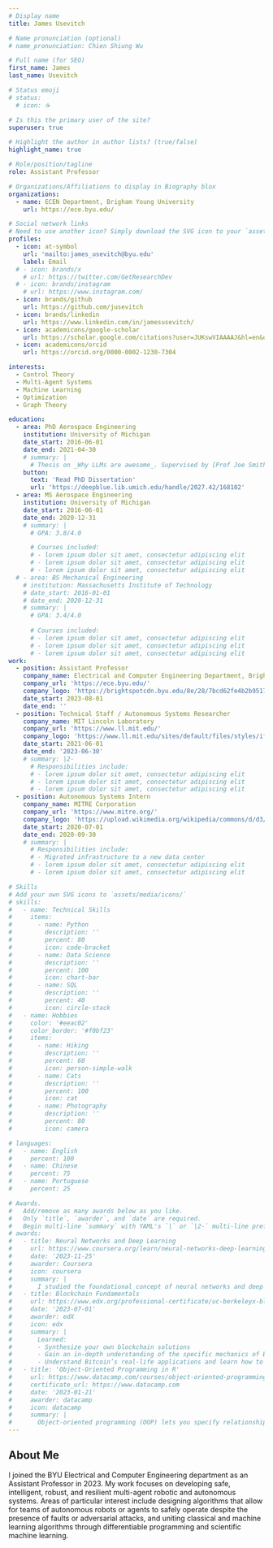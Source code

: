 ```yaml
---
# Display name
title: James Usevitch

# Name pronunciation (optional)
# name_pronunciation: Chien Shiung Wu

# Full name (for SEO)
first_name: James
last_name: Usevitch

# Status emoji
# status:
  # icon: ☕️

# Is this the primary user of the site?
superuser: true

# Highlight the author in author lists? (true/false)
highlight_name: true

# Role/position/tagline
role: Assistant Professor

# Organizations/Affiliations to display in Biography blox
organizations:
  - name: ECEN Department, Brigham Young University
    url: https://ece.byu.edu/

# Social network links
# Need to use another icon? Simply download the SVG icon to your `assets/media/icons/` folder.
profiles:
  - icon: at-symbol
    url: 'mailto:james_usevitch@byu.edu'
    label: Email
  # - icon: brands/x
    # url: https://twitter.com/GetResearchDev
  # - icon: brands/instagram
    # url: https://www.instagram.com/
  - icon: brands/github
    url: https://github.com/jusevitch
  - icon: brands/linkedin
    url: https://www.linkedin.com/in/jamesusevitch/
  - icon: academicons/google-scholar
    url: https://scholar.google.com/citations?user=JUKswVIAAAAJ&hl=en&oi=ao
  - icon: academicons/orcid
    url: https://orcid.org/0000-0002-1230-7304

interests:
  - Control Theory
  - Multi-Agent Systems
  - Machine Learning
  - Optimization
  - Graph Theory

education:
  - area: PhD Aerospace Engineering
    institution: University of Michigan
    date_start: 2016-06-01
    date_end: 2021-04-30
    # summary: |
      # Thesis on _Why LLMs are awesome_. Supervised by [Prof Joe Smith](https://example.com). Presented papers at 5 IEEE conferences with the contributions being published in 2 Springer journals.
    button:
      text: 'Read PhD Dissertation'
      url: 'https://deepblue.lib.umich.edu/handle/2027.42/168102'
  - area: MS Aerospace Engineering
    institution: University of Michigan
    date_start: 2016-06-01
    date_end: 2020-12-31
    # summary: |
      # GPA: 3.8/4.0

      # Courses included:
      # - lorem ipsum dolor sit amet, consectetur adipiscing elit
      # - lorem ipsum dolor sit amet, consectetur adipiscing elit
      # - lorem ipsum dolor sit amet, consectetur adipiscing elit
  # - area: BS Mechanical Engineering
    # institution: Massachusetts Institute of Technology
    # date_start: 2016-01-01
    # date_end: 2020-12-31
    # summary: |
      # GPA: 3.4/4.0
      
      # Courses included:
      # - lorem ipsum dolor sit amet, consectetur adipiscing elit
      # - lorem ipsum dolor sit amet, consectetur adipiscing elit
      # - lorem ipsum dolor sit amet, consectetur adipiscing elit
work:
  - position: Assistant Professor
    company_name: Electrical and Computer Engineering Department, Brigham Young University
    company_url: 'https://ece.byu.edu/'
    company_logo: 'https://brightspotcdn.byu.edu/8e/28/7bcd62fe4b2b9517b74f783decfe/1-monogram-378w.svg'
    date_start: 2023-08-01
    date_end: ''
  - position: Technical Staff / Autonomous Systems Researcher
    company_name: MIT Lincoln Laboratory
    company_url: 'https://www.ll.mit.edu/'
    company_logo: 'https://www.ll.mit.edu/sites/default/files/styles/ifde_wysiwyg__floated/public/other/image/2018-04/New_Full_Logo-BLACK-2500-lissajou-only-square.png?itok=QWqbhEGo'
    date_start: 2021-06-01
    date_end: '2023-06-30'
    # summary: |2-
      # Responsibilities include:
      # - lorem ipsum dolor sit amet, consectetur adipiscing elit
      # - lorem ipsum dolor sit amet, consectetur adipiscing elit
      # - lorem ipsum dolor sit amet, consectetur adipiscing elit
  - position: Autonomous Systems Intern
    company_name: MITRE Corporation
    company_url: 'https://www.mitre.org/'
    company_logo: 'https://upload.wikimedia.org/wikipedia/commons/d/d3/Mitre_Corporation_logo.svg'
    date_start: 2020-07-01
    date_end: 2020-09-30
    # summary: |
      # Responsibilities include:
      # - Migrated infrastructure to a new data center
      # - lorem ipsum dolor sit amet, consectetur adipiscing elit
      # - lorem ipsum dolor sit amet, consectetur adipiscing elit

# Skills
# Add your own SVG icons to `assets/media/icons/`
# skills:
#   - name: Technical Skills
#     items:
#       - name: Python
#         description: ''
#         percent: 80
#         icon: code-bracket
#       - name: Data Science
#         description: ''
#         percent: 100
#         icon: chart-bar
#       - name: SQL
#         description: ''
#         percent: 40
#         icon: circle-stack
#   - name: Hobbies
#     color: '#eeac02'
#     color_border: '#f0bf23'
#     items:
#       - name: Hiking
#         description: ''
#         percent: 60
#         icon: person-simple-walk
#       - name: Cats
#         description: ''
#         percent: 100
#         icon: cat
#       - name: Photography
#         description: ''
#         percent: 80
#         icon: camera

# languages:
#   - name: English
#     percent: 100
#   - name: Chinese
#     percent: 75
#   - name: Portuguese
#     percent: 25

# Awards.
#   Add/remove as many awards below as you like.
#   Only `title`, `awarder`, and `date` are required.
#   Begin multi-line `summary` with YAML's `|` or `|2-` multi-line prefix and indent 2 spaces below.
# awards:
#   - title: Neural Networks and Deep Learning
#     url: https://www.coursera.org/learn/neural-networks-deep-learning
#     date: '2023-11-25'
#     awarder: Coursera
#     icon: coursera
#     summary: |
#       I studied the foundational concept of neural networks and deep learning. By the end, I was familiar with the significant technological trends driving the rise of deep learning; build, train, and apply fully connected deep neural networks; implement efficient (vectorized) neural networks; identify key parameters in a neural network’s architecture; and apply deep learning to your own applications.
#   - title: Blockchain Fundamentals
#     url: https://www.edx.org/professional-certificate/uc-berkeleyx-blockchain-fundamentals
#     date: '2023-07-01'
#     awarder: edX
#     icon: edx
#     summary: |
#       Learned:
#       - Synthesize your own blockchain solutions
#       - Gain an in-depth understanding of the specific mechanics of Bitcoin
#       - Understand Bitcoin’s real-life applications and learn how to attack and destroy Bitcoin, Ethereum, smart contracts and Dapps, and alternatives to Bitcoin’s Proof-of-Work consensus algorithm
#   - title: 'Object-Oriented Programming in R'
#     url: https://www.datacamp.com/courses/object-oriented-programming-with-s3-and-r6-in-r
#     certificate_url: https://www.datacamp.com
#     date: '2023-01-21'
#     awarder: datacamp
#     icon: datacamp
#     summary: |
#       Object-oriented programming (OOP) lets you specify relationships between functions and the objects that they can act on, helping you manage complexity in your code. This is an intermediate level course, providing an introduction to OOP, using the S3 and R6 systems. S3 is a great day-to-day R programming tool that simplifies some of the functions that you write. R6 is especially useful for industry-specific analyses, working with web APIs, and building GUIs.
---
```


## About Me

I joined the BYU Electrical and Computer Engineering department as an Assistant Professor in 2023. My work focuses on developing safe, intelligent, robust, and resilient multi-agent robotic and autonomous systems. Areas of particular interest include designing algorithms that allow for teams of autonomous robots or agents to safely operate despite the presence of faults or adversarial attacks, and uniting classical and machine learning algorithms through differentiable programming and scientific machine learning.
